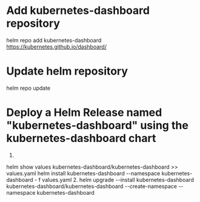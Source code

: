 # Add kubernetes-dashboard repository
helm repo add kubernetes-dashboard https://kubernetes.github.io/dashboard/

# Update helm repository
helm repo update

# Deploy a Helm Release named "kubernetes-dashboard" using the kubernetes-dashboard chart
1.
  helm show values kubernetes-dashboard/kubernetes-dashboard >> values.yaml
  helm install kubernetes-dashboard --namespace kubernetes-dashboard - f values.yaml
2.
  helm upgrade --install kubernetes-dashboard kubernetes-dashboard/kubernetes-dashboard --create-namespace --namespace kubernetes-dashboard